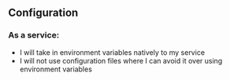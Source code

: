## Configuration

### As a service:

* I will take in environment variables natively to my service
* I will not use configuration files where I can avoid it over using environment variables
